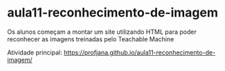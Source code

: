 # aula11-reconhecimento-de-imagem
Os alunos começam a montar um site utilizando HTML para poder reconhecer as imagens treinadas pelo Teachable Machine

Atividade principal: https://profjana.github.io/aula11-reconhecimento-de-imagem/
